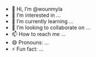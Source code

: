 - 👋 Hi, I’m @wounmyla
- 👀 I’m interested in ...
- 🌱 I’m currently learning ...
- 💞️ I’m looking to collaborate on ...
- 📫 How to reach me ...
- 😄 Pronouns: ...
- ⚡ Fun fact: ...

<!---
wounmyla/wounmyla is a ✨ special ✨ repository because its `README.md` (this file) appears on your GitHub profile.
You can click the Preview link to take a look at your changes.
--->
